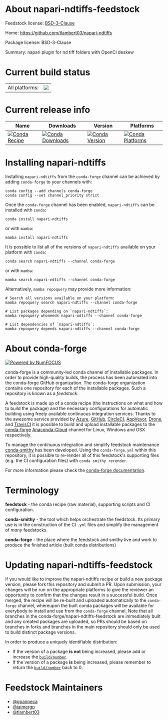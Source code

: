 About napari-ndtiffs-feedstock
==============================

Feedstock license: [BSD-3-Clause](https://github.com/conda-forge/napari-ndtiffs-feedstock/blob/main/LICENSE.txt)

Home: https://github.com/tlambert03/napari-ndtiffs

Package license: BSD-3-Clause

Summary: napari plugin for nd tiff folders with OpenCl deskew

Current build status
====================


<table><tr><td>All platforms:</td>
    <td>
      <a href="https://dev.azure.com/conda-forge/feedstock-builds/_build/latest?definitionId=15152&branchName=main">
        <img src="https://dev.azure.com/conda-forge/feedstock-builds/_apis/build/status/napari-ndtiffs-feedstock?branchName=main">
      </a>
    </td>
  </tr>
</table>

Current release info
====================

| Name | Downloads | Version | Platforms |
| --- | --- | --- | --- |
| [![Conda Recipe](https://img.shields.io/badge/recipe-napari--ndtiffs-green.svg)](https://anaconda.org/conda-forge/napari-ndtiffs) | [![Conda Downloads](https://img.shields.io/conda/dn/conda-forge/napari-ndtiffs.svg)](https://anaconda.org/conda-forge/napari-ndtiffs) | [![Conda Version](https://img.shields.io/conda/vn/conda-forge/napari-ndtiffs.svg)](https://anaconda.org/conda-forge/napari-ndtiffs) | [![Conda Platforms](https://img.shields.io/conda/pn/conda-forge/napari-ndtiffs.svg)](https://anaconda.org/conda-forge/napari-ndtiffs) |

Installing napari-ndtiffs
=========================

Installing `napari-ndtiffs` from the `conda-forge` channel can be achieved by adding `conda-forge` to your channels with:

```
conda config --add channels conda-forge
conda config --set channel_priority strict
```

Once the `conda-forge` channel has been enabled, `napari-ndtiffs` can be installed with `conda`:

```
conda install napari-ndtiffs
```

or with `mamba`:

```
mamba install napari-ndtiffs
```

It is possible to list all of the versions of `napari-ndtiffs` available on your platform with `conda`:

```
conda search napari-ndtiffs --channel conda-forge
```

or with `mamba`:

```
mamba search napari-ndtiffs --channel conda-forge
```

Alternatively, `mamba repoquery` may provide more information:

```
# Search all versions available on your platform:
mamba repoquery search napari-ndtiffs --channel conda-forge

# List packages depending on `napari-ndtiffs`:
mamba repoquery whoneeds napari-ndtiffs --channel conda-forge

# List dependencies of `napari-ndtiffs`:
mamba repoquery depends napari-ndtiffs --channel conda-forge
```


About conda-forge
=================

[![Powered by
NumFOCUS](https://img.shields.io/badge/powered%20by-NumFOCUS-orange.svg?style=flat&colorA=E1523D&colorB=007D8A)](https://numfocus.org)

conda-forge is a community-led conda channel of installable packages.
In order to provide high-quality builds, the process has been automated into the
conda-forge GitHub organization. The conda-forge organization contains one repository
for each of the installable packages. Such a repository is known as a *feedstock*.

A feedstock is made up of a conda recipe (the instructions on what and how to build
the package) and the necessary configurations for automatic building using freely
available continuous integration services. Thanks to the awesome service provided by
[Azure](https://azure.microsoft.com/en-us/services/devops/), [GitHub](https://github.com/),
[CircleCI](https://circleci.com/), [AppVeyor](https://www.appveyor.com/),
[Drone](https://cloud.drone.io/welcome), and [TravisCI](https://travis-ci.com/)
it is possible to build and upload installable packages to the
[conda-forge](https://anaconda.org/conda-forge) [Anaconda-Cloud](https://anaconda.org/)
channel for Linux, Windows and OSX respectively.

To manage the continuous integration and simplify feedstock maintenance
[conda-smithy](https://github.com/conda-forge/conda-smithy) has been developed.
Using the ``conda-forge.yml`` within this repository, it is possible to re-render all of
this feedstock's supporting files (e.g. the CI configuration files) with ``conda smithy rerender``.

For more information please check the [conda-forge documentation](https://conda-forge.org/docs/).

Terminology
===========

**feedstock** - the conda recipe (raw material), supporting scripts and CI configuration.

**conda-smithy** - the tool which helps orchestrate the feedstock.
                   Its primary use is in the construction of the CI ``.yml`` files
                   and simplify the management of *many* feedstocks.

**conda-forge** - the place where the feedstock and smithy live and work to
                  produce the finished article (built conda distributions)


Updating napari-ndtiffs-feedstock
=================================

If you would like to improve the napari-ndtiffs recipe or build a new
package version, please fork this repository and submit a PR. Upon submission,
your changes will be run on the appropriate platforms to give the reviewer an
opportunity to confirm that the changes result in a successful build. Once
merged, the recipe will be re-built and uploaded automatically to the
`conda-forge` channel, whereupon the built conda packages will be available for
everybody to install and use from the `conda-forge` channel.
Note that all branches in the conda-forge/napari-ndtiffs-feedstock are
immediately built and any created packages are uploaded, so PRs should be based
on branches in forks and branches in the main repository should only be used to
build distinct package versions.

In order to produce a uniquely identifiable distribution:
 * If the version of a package **is not** being increased, please add or increase
   the [``build/number``](https://docs.conda.io/projects/conda-build/en/latest/resources/define-metadata.html#build-number-and-string).
 * If the version of a package **is** being increased, please remember to return
   the [``build/number``](https://docs.conda.io/projects/conda-build/en/latest/resources/define-metadata.html#build-number-and-string)
   back to 0.

Feedstock Maintainers
=====================

* [@goanpeca](https://github.com/goanpeca/)
* [@jaimergp](https://github.com/jaimergp/)
* [@tlambert03](https://github.com/tlambert03/)

